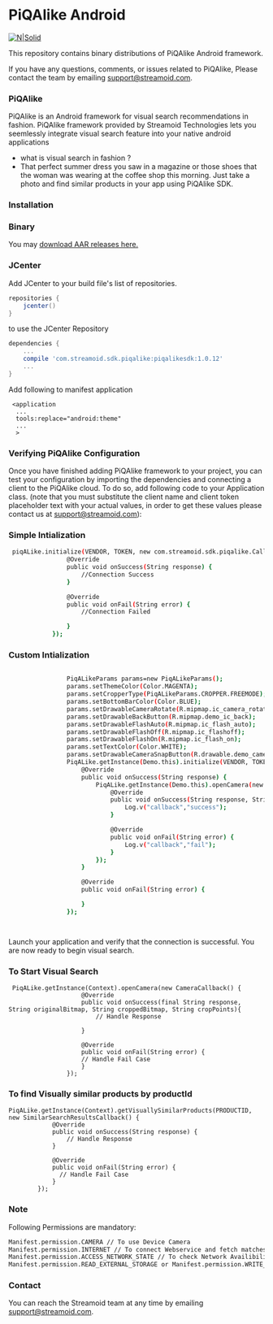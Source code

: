 # PiQAlike Android

[![N|Solid](http://www.streamoid.com/images/logo-white.png)](http://www.streamoid.com/)

This repository contains binary distributions of PiQAlike Android framework.

If you have any questions, comments, or issues related to PiQAlike, Please contact the team by emailing support@streamoid.com.


### PiQAlike

PiQAlike is an Android framework for visual search recommendations in fashion. PiQAlike framework provided by Streamoid Technologies lets you seemlessly integrate visual search feature into your native android applications

- what is visual search in fashion ?
- That perfect summer dress you saw in a magazine or those shoes that the woman was wearing at the coffee shop this morning. Just take a photo and find similar products in your app using PiQAlike SDK.


### Installation

### Binary

You may [download AAR releases here.](https://github.com/streamoid/PiQAlike-android/releases)

### JCenter

Add JCenter to your build file's list of repositories.

```groovy
repositories {
    jcenter()
}
```

to use the JCenter Repository

```groovy
dependencies {
    ...
    compile 'com.streamoid.sdk.piqalike:piqalikesdk:1.0.12'
    ...
}
```

Add following to manifest application


```
 <application
  ...
  tools:replace="android:theme"
  ...
  >
```

### Verifying PiQAlike Configuration

Once you have finished adding PiQAlike framework to your project, you can test your configuration by importing the dependencies and connecting a client to the PiQAlike cloud. To do so, add following code to your Application class. (note that you must substitute the client name and client token placeholder text with your actual values, in order to get these values please contact us at support@streamoid.com):

### Simple Intialization
```sh
 piqALike.initialize(VENDOR, TOKEN, new com.streamoid.sdk.piqalike.Callback() {
                @Override
                public void onSuccess(String response) {
                    //Connection Success
                }

                @Override
                public void onFail(String error) {
                    //Connection Failed

                }
            });

```

### Custom Intialization

```sh

                PiqALikeParams params=new PiqALikeParams();
                params.setThemeColor(Color.MAGENTA);
                params.setCropperType(PiqALikeParams.CROPPER.FREEMODE);
                params.setBottomBarColor(Color.BLUE);
                params.setDrawableCameraRotate(R.mipmap.ic_camera_rotate);
                params.setDrawableBackButton(R.mipmap.demo_ic_back);
                params.setDrawableFlashAuto(R.mipmap.ic_flash_auto);
                params.setDrawableFlashOff(R.mipmap.ic_flashoff);
                params.setDrawableFlashOn(R.mipmap.ic_flash_on);
                params.setTextColor(Color.WHITE);
                params.setDrawableCameraSnapButton(R.drawable.demo_camera_button);
                PiqALike.getInstance(Demo.this).initialize(VENDOR, TOKEN,params, new Callback() {
                    @Override
                    public void onSuccess(String response) {
                        PiqALike.getInstance(Demo.this).openCamera(new CameraCallback() {
                            @Override
                            public void onSuccess(String response, String originalBitmap, String croppedBitmap, String cropPoints) {
                                Log.v("callback","success");
                            }

                            @Override
                            public void onFail(String error) {
                                Log.v("callback","fail");
                            }
                        });
                    }

                    @Override
                    public void onFail(String error) {

                    }
                });




```

Launch your application and verify that the connection is successful. You are now ready to begin visual search.


### To Start Visual Search

```
 PiqALike.getInstance(Context).openCamera(new CameraCallback() {
                    @Override
                    public void onSuccess(final String response, String originalBitmap, String croppedBitmap, String cropPoints){
                        // Handle Response

                    }

                    @Override
                    public void onFail(String error) {
                    // Handle Fail Case
                    }
                });

```


### To find Visually similar products by productId

```
PiqALike.getInstance(Context).getVisuallySimilarProducts(PRODUCTID, new SimilarSearchResultsCallback() {
            @Override
            public void onSuccess(String response) {
                // Handle Response
            }

            @Override
            public void onFail(String error) {
              // Handle Fail Case
            }
        });
```
### Note

Following Permissions are mandatory:

```sh
Manifest.permission.CAMERA // To use Device Camera
Manifest.permission.INTERNET // To connect Webservice and fetch matches
Manifest.permission.ACCESS_NETWORK_STATE // To check Network Availibility
Manifest.permission.READ_EXTERNAL_STORAGE or Manifest.permission.WRITE_EXTERNAL_STORAGE// To access Gallery to pick image for search matches
```
### Contact

You can reach the Streamoid team at any time by emailing support@streamoid.com.


